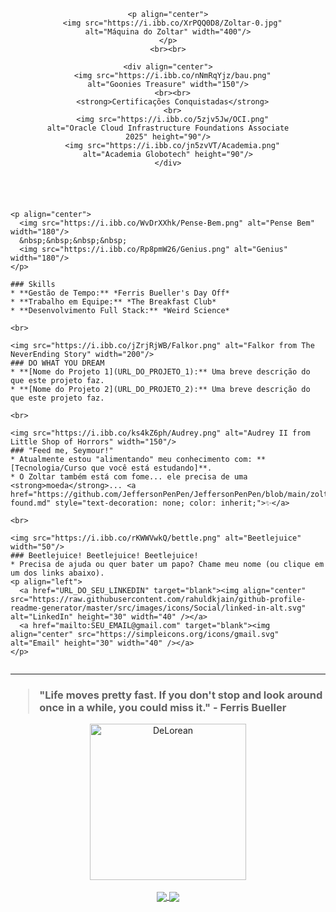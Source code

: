 <div style="display: flex; flex-wrap: wrap-reverse; justify-content: center; align-items: flex-start; gap: 40px;">

  <div style="flex: 2; min-width: 450px; max-width: 600px; text-align: left;">
    
    <p align="center">
      <img src="https://i.ibb.co/WvDrXXhk/Pense-Bem.png" alt="Pense Bem" width="180"/>
      &nbsp;&nbsp;&nbsp;&nbsp;
      <img src="https://i.ibb.co/Rp8pmW26/Genius.png" alt="Genius" width="180"/>
    </p>
      
    ### Skills
    * **Gestão de Tempo:** *Ferris Bueller's Day Off*
    * **Trabalho em Equipe:** *The Breakfast Club*
    * **Desenvolvimento Full Stack:** *Weird Science*

    <br>

    <img src="https://i.ibb.co/jZrjRjWB/Falkor.png" alt="Falkor from The NeverEnding Story" width="200"/>
    ### DO WHAT YOU DREAM
    * **[Nome do Projeto 1](URL_DO_PROJETO_1):** Uma breve descrição do que este projeto faz.
    * **[Nome do Projeto 2](URL_DO_PROJETO_2):** Uma breve descrição do que este projeto faz.

    <br>

    <img src="https://i.ibb.co/ks4kZ6ph/Audrey.png" alt="Audrey II from Little Shop of Horrors" width="150"/>
    ### "Feed me, Seymour!"
    * Atualmente estou "alimentando" meu conhecimento com: **[Tecnologia/Curso que você está estudando]**.
    * O Zoltar também está com fome... ele precisa de uma <strong>moeda</strong>... <a href="https://github.com/JeffersonPenPen/JeffersonPenPen/blob/main/zoltar/coin-found.md" style="text-decoration: none; color: inherit;">✨</a>

    <br>

    <img src="https://i.ibb.co/rKWWVwkQ/bettle.png" alt="Beetlejuice" width="50"/>
    ### Beetlejuice! Beetlejuice! Beetlejuice!
    * Precisa de ajuda ou quer bater um papo? Chame meu nome (ou clique em um dos links abaixo).
    <p align="left">
      <a href="URL_DO_SEU_LINKEDIN" target="blank"><img align="center" src="https://raw.githubusercontent.com/rahuldkjain/github-profile-readme-generator/master/src/images/icons/Social/linked-in-alt.svg" alt="LinkedIn" height="30" width="40" /></a>
      <a href="mailto:SEU_EMAIL@gmail.com" target="blank"><img align="center" src="https://simpleicons.org/icons/gmail.svg" alt="Email" height="30" width="40" /></a>
    </p>

  </div>

  <div style="flex: 1; min-width: 300px; max-width: 400px; text-align: center;">
    
    <p align="center">
      <img src="https://i.ibb.co/XrPQQ0D8/Zoltar-0.jpg" alt="Máquina do Zoltar" width="400"/>
    </p>
    <br><br>

    <div align="center">
      <img src="https://i.ibb.co/nNmRqYjz/bau.png" alt="Goonies Treasure" width="150"/>
      <br><br>
      <strong>Certificações Conquistadas</strong>
      <br>
      <img src="https://i.ibb.co/5zjv5Jw/OCI.png" alt="Oracle Cloud Infrastructure Foundations Associate 2025" height="90"/>
      <img src="https://i.ibb.co/jn5zvVT/Academia.png" alt="Academia Globotech" height="90"/>
    </div>
    
  </div>

</div>

---

### <blockquote>"Life moves pretty fast. If you don't stop and look around once in a while, you could miss it." - Ferris Bueller</blockquote>

<p align="center">
  <img src="https://i.ibb.co/yB4H3gyR/Delorean.png" alt="DeLorean" width="250"/>
  <br><br>
  <a href="https://github.com/anuraghazra/github-readme-stats">
    <img align="center" src="https://github-readme-stats.vercel.app/api?username=JeffersonPenPen&show_icons=true&theme=dracula&include_all_commits=true&count_private=true"/>
  </a>
  <a href="https://github.com/anuraghazra/github-readme-stats">
    <img align="center" src="https://github-readme-stats.vercel.app/api/top-langs/?username=JeffersonPenPen&layout=compact&theme=dracula"/>
  </a>
</p>
